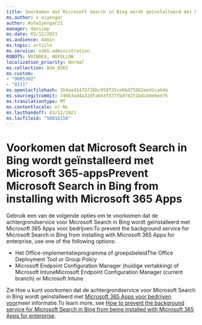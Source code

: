 ```yaml
---
title: Voorkomen dat Microsoft Search in Bing wordt geïnstalleerd met Microsoft 365-apps
ms.author: v-aiyengar
author: AshaIyengar21
manager: dansimp
ms.date: 03/12/2021
ms.audience: Admin
ms.topic: article
ms.service: o365-administration
ROBOTS: NOINDEX, NOFOLLOW
localization_priority: Normal
ms.collection: Adm_O365
ms.custom:
- "9005302"
- "9211"
ms.openlocfilehash: 354aa41475f20bc959f25ce66d75962eed2ca44a
ms.sourcegitcommit: 74663ad4a32dfa643f377fbd74151bdcb0e6ee75
ms.translationtype: MT
ms.contentlocale: nl-NL
ms.lasthandoff: 03/12/2021
ms.locfileid: "50816156"
---
```

# <a name="prevent-microsoft-search-in-bing-from-installing-with-microsoft-365-apps"></a><span data-ttu-id="c9991-102">Voorkomen dat Microsoft Search in Bing wordt geïnstalleerd met Microsoft 365-apps</span><span class="sxs-lookup"><span data-stu-id="c9991-102">Prevent Microsoft Search in Bing from installing with Microsoft 365 Apps</span></span>

<span data-ttu-id="c9991-103">Gebruik een van de volgende opties om te voorkomen dat de achtergrondservice voor Microsoft Search in Bing wordt geïnstalleerd met Microsoft 365 Apps voor bedrijven:</span><span class="sxs-lookup"><span data-stu-id="c9991-103">To prevent the background service for Microsoft Search in Bing from installing with Microsoft 365 Apps for enterprise, use one of the following options:</span></span>

- <span data-ttu-id="c9991-104">Het Office-implementatieprogramma of groepsbeleid</span><span class="sxs-lookup"><span data-stu-id="c9991-104">The Office Deployment Tool or Group Policy</span></span>
- <span data-ttu-id="c9991-105">Microsoft Endpoint Configuration Manager (huidige vertakking) of Microsoft Intune</span><span class="sxs-lookup"><span data-stu-id="c9991-105">Microsoft Endpoint Configuration Manager (current branch) or Microsoft Intune</span></span>

<span data-ttu-id="c9991-106">Zie Hoe u kunt voorkomen dat de achtergrondservice voor Microsoft Search in Bing wordt geïnstalleerd met [Microsoft 365 Apps voor bedrijven voor](https://go.microsoft.com/fwlink/?linkid=2151946)meer informatie.</span><span class="sxs-lookup"><span data-stu-id="c9991-106">To learn more, see [How to prevent the background service for Microsoft Search in Bing from being installed with Microsoft 365 Apps for enterprise](https://go.microsoft.com/fwlink/?linkid=2151946).</span></span>
